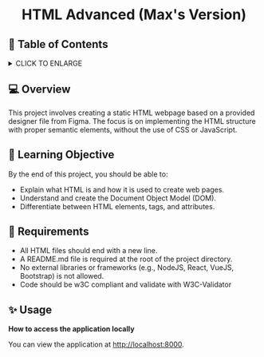 # <p align="center">HTML Advanced (Max's Version)</p>

## :bookmark: Table of Contents
<details>
        <summary>
        CLICK TO ENLARGE
        </summary>
        :computer: <a href="#overview">Overview</a>
        <br>
        :school: <a href="#learning objective">Learning Objective</a>
        <br>
        :floppy_disk: <a href="#requirements">Requirements</a>
        <br>
        :sparkles: <a href="#usage">Usage</a>
</details>

## :computer: <span id="overview">Overview</span>
This project involves creating a static HTML webpage based on a provided designer file from Figma. The focus is on implementing the HTML structure with proper semantic elements, without the use of CSS or JavaScript.
## :school: <span id="learning objective">Learning Objective</span>

By the end of this project, you should be able to:

* Explain what HTML is and how it is used to create web pages.
* Understand and create the Document Object Model   (DOM).
* Differentiate between HTML elements, tags, and attributes.

## :floppy_disk: <span id="requirements">Requirements</span>

* All HTML files should end with a new line.
* A README.md file is required at the root of the project directory.
* No external libraries or frameworks (e.g., NodeJS, React, VueJS, Bootstrap) is not allowed.
* Code should be w3C compliant and validate with W3C-Validator

## :sparkles: <span id="usage">Usage</span>

**How to access the application locally**

You can view the application at [http://localhost:8000](http://localhost:8000).